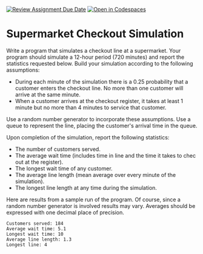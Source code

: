 [![Review Assignment Due Date](https://classroom.github.com/assets/deadline-readme-button-24ddc0f5d75046c5622901739e7c5dd533143b0c8e959d652212380cedb1ea36.svg)](https://classroom.github.com/a/DbT6USMS)
[![Open in Codespaces](https://classroom.github.com/assets/launch-codespace-7f7980b617ed060a017424585567c406b6ee15c891e84e1186181d67ecf80aa0.svg)](https://classroom.github.com/open-in-codespaces?assignment_repo_id=14513930)
# Supermarket Checkout Simulation  

Write a program that simulates a checkout line at a supermarket. Your program should simulate a 12-hour period (720 minutes) and report the statistics requested below. Build your simulation according to the following assumptions:

* During each minute of the simulation there is a 0.25 probability that a customer enters the checkout line. No more than one customer will arrive at the same minute.
* When a customer arrives at the checkout register, it takes at least 1 minute but no more than 4 minutes to service that customer.

Use a random number generator to incorporate these assumptions. Use a queue to represent the line, placing the customer's arrival time in the queue.

Upon completion of the simulation, report the following statistics:

* The number of customers served.
* The average wait time (includes time in line and the time it takes to chec out at the register).
* The longest wait time of any customer.
* The average line length (mean average over every minute of the simulation).
* The longest line length at any time during the simulation.

Here are results from a sample run of the program. Of course, since a random number generator is involved results may vary. Averages should be expressed with one decimal place of precision.

```
Customers served: 184
Average wait time: 5.1
Longest wait time: 10
Average line length: 1.3
Longest line: 4
```

